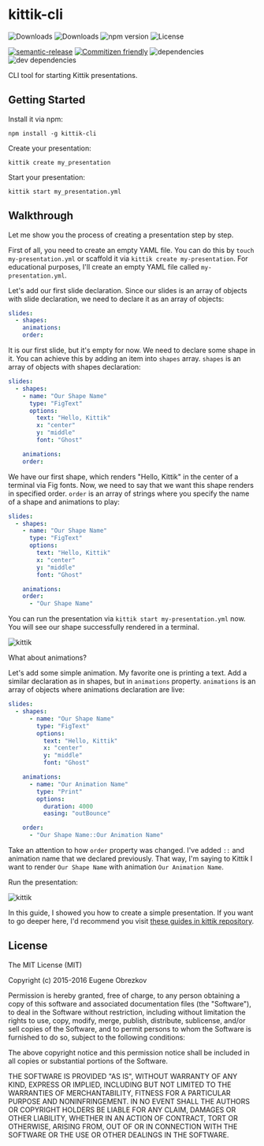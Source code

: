 # kittik-cli

![Downloads](https://img.shields.io/npm/dm/kittik-cli.svg)
![Downloads](https://img.shields.io/npm/dt/kittik-cli.svg)
![npm version](https://img.shields.io/npm/v/kittik-cli.svg)
![License](https://img.shields.io/npm/l/kittik-cli.svg)

[![semantic-release](https://img.shields.io/badge/%20%20%F0%9F%93%A6%F0%9F%9A%80-semantic--release-e10079.svg)](https://github.com/semantic-release/semantic-release)
[![Commitizen friendly](https://img.shields.io/badge/commitizen-friendly-brightgreen.svg)](http://commitizen.github.io/cz-cli/)
![dependencies](https://img.shields.io/david/kittikjs/cli.svg)
![dev dependencies](https://img.shields.io/david/dev/kittikjs/cli.svg)

CLI tool for starting Kittik presentations.

## Getting Started

Install it via npm:

```shell
npm install -g kittik-cli
```

Create your presentation:

```shell
kittik create my_presentation
```

Start your presentation:

```shell
kittik start my_presentation.yml
```

## Walkthrough

Let me show you the process of creating a presentation step by step.

First of all, you need to create an empty YAML file.
You can do this by `touch my-presentation.yml` or scaffold it via `kittik create my-presentation`.
For educational purposes, I'll create an empty YAML file called `my-presentation.yml`.

Let's add our first slide declaration.
Since our slides is an array of objects with slide declaration, we need to declare it as an array of objects:

```yaml
slides:
  - shapes:
    animations:
    order:
```

It is our first slide, but it's empty for now.
We need to declare some shape in it.
You can achieve this by adding an item into `shapes` array.
`shapes` is an array of objects with shapes declaration:

```yaml
slides:
  - shapes:
    - name: "Our Shape Name"
      type: "FigText"
      options:
        text: "Hello, Kittik"
        x: "center"
        y: "middle"
        font: "Ghost"

    animations:
    order:
```

We have our first shape, which renders "Hello, Kittik" in the center of a terminal via Fig fonts.
Now, we need to say that we want this shape renders in specified order.
`order` is an array of strings where you specify the name of a shape and animations to play:

```yaml
slides:
  - shapes:
    - name: "Our Shape Name"
      type: "FigText"
      options:
        text: "Hello, Kittik"
        x: "center"
        y: "middle"
        font: "Ghost"

    animations:
    order:
      - "Our Shape Name"
```

You can run the presentation via `kittik start my-presentation.yml` now.
You will see our shape successfully rendered in a terminal.

![kittik](https://cloud.githubusercontent.com/assets/3625244/16656135/28b6a372-4466-11e6-9c26-3e8bb28b8d75.png)

What about animations?

Let's add some simple animation.
My favorite one is printing a text.
Add a similar declaration as in shapes, but in `animations` property.
`animations` is an array of objects where animations declaration are live:

```yaml
slides:
  - shapes:
      - name: "Our Shape Name"
        type: "FigText"
        options:
          text: "Hello, Kittik"
          x: "center"
          y: "middle"
          font: "Ghost"

    animations:
      - name: "Our Animation Name"
        type: "Print"
        options:
          duration: 4000
          easing: "outBounce"

    order:
      - "Our Shape Name::Our Animation Name"
```

Take an attention to how `order` property was changed.
I've added `::` and animation name that we declared previously.
That way, I'm saying to Kittik I want to render `Our Shape Name` with animation `Our Animation Name`.

Run the presentation:

![kittik](https://cloud.githubusercontent.com/assets/3625244/16656376/21906c08-4467-11e6-91ce-d9989c222629.gif)

In this guide, I showed you how to create a simple presentation.
If you want to go deeper here, I'd recommend you visit [these guides in kittik repository](https://github.com/kittikjs/kittik/doc/guides).

## License

The MIT License (MIT)

Copyright (c) 2015-2016 Eugene Obrezkov

Permission is hereby granted, free of charge, to any person obtaining a copy
of this software and associated documentation files (the "Software"), to deal
in the Software without restriction, including without limitation the rights
to use, copy, modify, merge, publish, distribute, sublicense, and/or sell
copies of the Software, and to permit persons to whom the Software is
furnished to do so, subject to the following conditions:

The above copyright notice and this permission notice shall be included in all
copies or substantial portions of the Software.

THE SOFTWARE IS PROVIDED "AS IS", WITHOUT WARRANTY OF ANY KIND, EXPRESS OR
IMPLIED, INCLUDING BUT NOT LIMITED TO THE WARRANTIES OF MERCHANTABILITY,
FITNESS FOR A PARTICULAR PURPOSE AND NONINFRINGEMENT. IN NO EVENT SHALL THE
AUTHORS OR COPYRIGHT HOLDERS BE LIABLE FOR ANY CLAIM, DAMAGES OR OTHER
LIABILITY, WHETHER IN AN ACTION OF CONTRACT, TORT OR OTHERWISE, ARISING FROM,
OUT OF OR IN CONNECTION WITH THE SOFTWARE OR THE USE OR OTHER DEALINGS IN THE
SOFTWARE.
